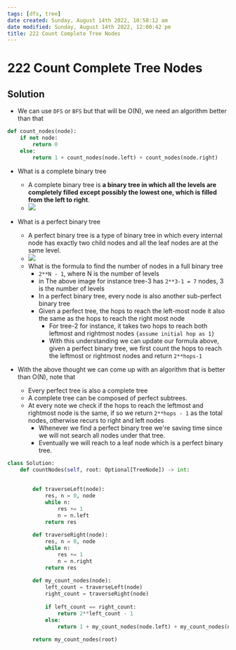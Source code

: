 ```yaml
---
tags: [dfs, tree]
date created: Sunday, August 14th 2022, 10:58:12 am
date modified: Sunday, August 14th 2022, 12:00:42 pm
title: 222 Count Complete Tree Nodes
---
```


# 222 Count Complete Tree Nodes

## Solution

- We can use `DFS` or `BFS` but that will be O(N), we need an algorithm better than that

```python
def count_nodes(node):
	if not node:
		return 0
	else:
		return 1 + count_nodes(node.left) + count_nodes(node.right)
```

- What is a complete binary tree
	- A complete binary tree is **a binary tree in which all the levels are completely filled except possibly the lowest one, which is filled from the left to right**.
	- ![](https://www.techiedelight.com/wp-content/uploads/Complete-Binary-Tree.png)
- What is a perfect binary tree
	- A perfect binary tree is a type of binary tree in which every internal node has exactly two child nodes and all the leaf nodes are at the same level.
	- ![](https://cdn.programiz.com/sites/tutorial2program/files/perfect-binary-tree-rec.png)
	- What is the formula to find the number of nodes in a full binary tree
		- `2**N - 1`, where N is the number of levels
		- in The above image for instance tree-3 has `2**3-1 = 7` nodes, 3 is the number of levels
		- In a perfect binary tree, every node is also another sub-perfect binary tree
		- Given a perfect tree, the hops to reach the left-most node it also the same as the hops to reach the right most node
			- For tree-2 for instance, it takes two hops to reach both leftmost and rightmost nodes `{assume initial hop as 1}`
			- With this understanding we can update our formula above, given a perfect binary tree, we first count the hops to reach the leftmost or rightmost nodes and return `2**hops-1`

- With the above thought we can come up with an algorithm that is better than O(N), note that
	- Every perfect tree is also a complete tree
	- A complete tree can be composed of perfect subtrees.
	- At every note we check if the hops to reach the leftmost and rightmost node is the same, if so we return `2**hops - 1` as the total nodes, otherwise recurs to right and left nodes
		- Whenever we find a perfect binary tree we're saving time since we will not search all nodes under that tree.
		- Eventually we will reach to a leaf node which is a perfect binary tree.

```python
class Solution:
    def countNodes(self, root: Optional[TreeNode]) -> int:
        
        
        def traverseLeft(node):
            res, n = 0, node
            while n:
                res += 1
                n = n.left
            return res
        
        def traverseRight(node):
            res, n = 0, node
            while n:
                res += 1
                n = n.right
            return res
        
        def my_count_nodes(node):
            left_count = traverseLeft(node)
            right_count = traverseRight(node)
            
            if left_count == right_count:
                return 2**left_count - 1
            else:
                return 1 + my_count_nodes(node.left) + my_count_nodes(node.right)
        
        return my_count_nodes(root)
```
